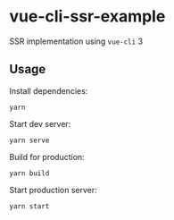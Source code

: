 # vue-cli-ssr-example

SSR implementation using `vue-cli` 3

## Usage

Install dependencies:

```
yarn
```

Start dev server:

```
yarn serve
```

Build for production:

```
yarn build
```

Start production server:

```
yarn start
```
